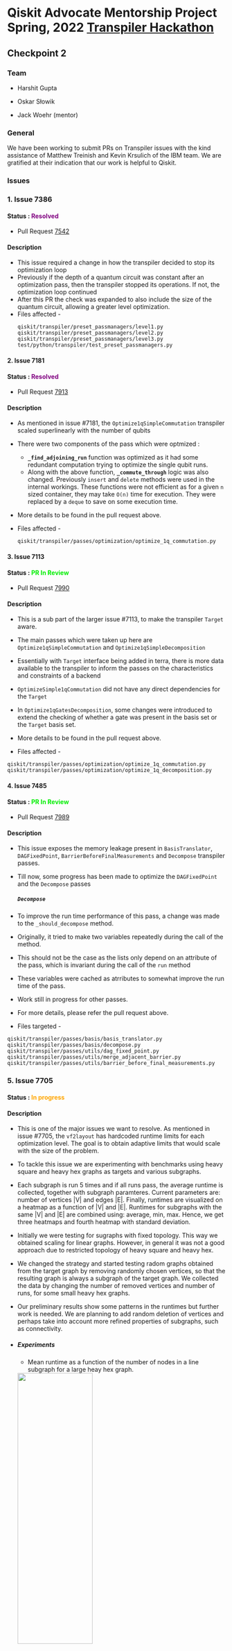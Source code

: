 # Qiskit Advocate Mentorship Project Spring, 2022 [Transpiler Hackathon](https://github.com/QAMP-Spring-2022-Transpiler-Hackathon)

## Checkpoint 2

### Team

* Harshit Gupta

* Oskar Słowik

* Jack Woehr (mentor)

### General

We have been working to submit PRs on Transpiler issues with the kind assistance of Matthew Treinish and Kevin Krsulich of the IBM team. We are gratified at their indication that our work is helpful to Qiskit.

### Issues

### 1. Issue 7386

#### Status : <font color="purple"> Resolved </font>

- Pull Request [7542](https://github.com/Qiskit/qiskit-terra/pull/7542)

#### Description
- This issue required a change in how the transpiler decided to stop its optimization loop
- Previously if the depth of a quantum circuit was constant after an optimization pass, then the transpiler stopped its operations. If not, the optimization loop continued
- After this PR the check was expanded to also include the size of the quantum circuit, allowing a greater level optimization.
- Files affected - 
  ```
  qiskit/transpiler/preset_passmanagers/level1.py
  qiskit/transpiler/preset_passmanagers/level2.py
  qiskit/transpiler/preset_passmanagers/level3.py
  test/python/transpiler/test_preset_passmanagers.py
  ```

#### 2. Issue 7181 

#### Status : <font color ='purple'> Resolved </font> 
- Pull Request [7913](https://github.com/Qiskit/qiskit-terra/pull/7913)

#### Description
- As mentioned in issue #7181, the `Optimize1qSimpleCommutation` transpiler scaled superlinearly with the number of qubits
- There were two components of the pass which were optmized :
  - <b>`_find_adjoining_run`</b> function was optimized as it had some redundant computation trying to optimize the single qubit runs.
  - Along with the above function, <b>`_commute_through`</b> logic was also changed. Previously `insert` and `delete` methods were used in the internal workings. These functions were not efficient as for a given `n` sized container, they may take `O(n)` time for execution. They were replaced by a `deque` to save on some execution time. 

- More details to be found in the pull request above.

- Files affected - 
  ```
  qiskit/transpiler/passes/optimization/optimize_1q_commutation.py
  ```



#### 3. Issue 7113  

#### Status : <font color ='ligreen'> PR In Review </font>
- Pull Request [7990](https://github.com/Qiskit/qiskit-terra/pull/7990)

#### Description
- This is a sub part of the larger issue #7113, to make the transpiler `Target` aware.
- The main passes which were taken up here are `Optimize1qSimpleCommutation` and `Optimize1qSimpleDecomposition`
- Essentially with `Target` interface being added in terra, there is more data available to the transpiler to inform the passes on the characteristics and constraints of a backend 
- `OptimizeSimple1qCommutation` did not have any direct dependencies for the `Target` 
- In `Optimize1qGatesDecomposition`, some changes were introduced to extend the checking of whether a gate was present in the basis set or the `Target` basis set.
- More details to be found in the pull request above.

- Files affected - 
```
qiskit/transpiler/passes/optimization/optimize_1q_commutation.py
qiskit/transpiler/passes/optimization/optimize_1q_decomposition.py
```

#### 4. Issue 7485 

#### Status : <font color ='ligreen'> PR In Review </font> 
- Pull Request [7989](https://github.com/Qiskit/qiskit-terra/pull/7989)

#### Description
- This issue exposes the memory leakage present in `BasisTranslator`, `DAGFixedPoint`, `BarrierBeforeFinalMeasurements` and `Decompose` transpiler passes.
- Till now, some progress has been made to optimize the `DAGFixedPoint` and the `Decompose` passes
  ##### `Decompose`
- To improve the run time performance of this pass, a change was made to the `_should_decompose` method. 
- Originally, it tried to make two variables repeatedly during the call of the method.
- This should not be the case as the lists only depend on an attribute of the pass, which is invariant during the call of the `run` method
- These variables were cached as atrributes to somewhat improve the run time of the pass.
- Work still in progress for other passes.
- For more details, please refer the pull request above.

- Files targeted - 
```
qiskit/transpiler/passes/basis/basis_translator.py
qiskit/transpiler/passes/basis/decompose.py
qiskit/transpiler/passes/utils/dag_fixed_point.py
qiskit/transpiler/passes/utils/merge_adjacent_barrier.py
qiskit/transpiler/passes/utils/barrier_before_final_measurements.py
```


### 5. Issue 7705
#### Status : <font color ='orange'> In progress </font>
#### Description
- This is one of the major issues we want to resolve. As mentioned in issue #7705, the `vf2layout` has hardcoded runtime limits for each optimization level. The goal is to obtain adaptive limits that would scale with the size of the problem.
- To tackle this issue we are experimenting with benchmarks using heavy square and heavy hex graphs as targets and various subgraphs. 
- Each subgraph is run 5 times and if all runs pass, the average runtime is collected, together with subgraph paramteres. Current parameters are: number of vertices |V| and edges |E|. Finally, runtimes are visualized on a heatmap as a function of |V| and |E|. Runtimes for subgraphs with the same |V| and |E| are combined using: average, min, max. Hence, we get three heatmaps and fourth heatmap with standard deviation.
- Initially we were testing for sugraphs with fixed topology. This way we obtained scaling for linear graphs. However, in general it was not a good approach due to restricted topology of heavy square and heavy hex.
- We changed the strategy and started testing radom graphs obtained from the target graph by removing randomly chosen vertices, so that the resulting graph is always a subgraph of the target graph. We collected the data by changing the number of removed vertices and number of runs, for some small heavy hex graphs.
- Our preliminary results show some patterns in the runtimes but further work is needed. We are planning to add random deletion of vertices and perhaps take into account more refined properties of subgraphs, such as connectivity.
- ##### Experiments
   - Mean runtime as a function of the number of nodes in a line subgraph for a large heay hex graph.
  <img src = 'plot_Path_num_nodes.png' height = 40% width = 60%>
  
  - Mean runtime as a function of the number of edges and vertices in a subgraph obtained by randomly dropping vertices for a heavy hex graph with d=3.
  <img src = 'drop_vertex_3_100000_mean.png' height = 40% width = 60%>

  - Max runtime as a function of the number of edges and vertices in a subgraph obtained by randomly dropping vertices for a heavy hex graph with d=5. 
  <img src = 'drop_vertex_5_100000_max.png' height = 40% width = 60%>

  

- Files affected - 
```
None yet
```